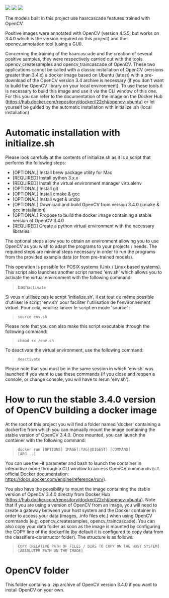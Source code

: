 [![](https://img.shields.io/badge/python-3.8.5-blue.svg?&logo=python&logoColor=yellow)](https://www.python.org/downloads/release/python-385/) [![](https://img.shields.io/badge/OpenCV-3.4.0-blue?&logo=opencv&logoColor=red)](https://docs.opencv.org/3.4.0/index.html) [![](https://img.shields.io/badge/Docker-20.10.14-blue?&logo=Docker&logoColor=blue)](https://hub.docker.com/repository/docker/l22chi/opencv-ubuntu)


The models built in this project use haarcascade features trained with OpenCV.

Positive images were annotated with OpenCV (version 4.5.5, but works on 3.4.0 which is the version required on this project) and the opencv_annotation tool (using a GUI).

Concerning the training of the haarcascade and the creation of several positive samples, they were respectively carried out with the tools opencv_createsamples and opencv_traincascade of OpenCV. These two applications cannot be called with a classic installation of OpenCV (versions greater than 3.4.x) a docker image based on Ubuntu (latest) with a pre-download of the OpenCV version 3.4 archive is necessary (if you don't want to build the OpenCV library on your local environment).
To use these tools it is necessary to build this image and use it via the CLI window of this one. For this you can refer to the documentation of the image on the Docker Hub (https://hub.docker.com/repository/docker/l22chi/opencv-ubuntu) or let yourself be guided by the automatic installation with initialize .sh (local installation)

# Automatic installation with initialize.sh


Please look carefully at the contents of initialize.sh as it is a script that performs the following steps:

- [OPTIONAL] Install brew package utility for Mac
- [REQUIRED] Install python 3.x.x
- [REQUIRED] Install the virtual environment manager virtualenv
- [OPTIONAL] Install git
- [OPTIONAL] Install cmake & gcc
- [OPTIONAL] Install wget & unzip
- [OPTIONAL] Download and build OpenCV from version 3.4.0 (cmake & gcc installation)
- [OPTIONAL] Propose to build the docker image containing a stable version of OpenCV 3.4.0
- [REQUIRED] Create a python virtual environment with the necessary libraries

The optional steps allow you to obtain an environment allowing you to use OpenCV as you wish to adapt the programs to your projects / needs.
The required steps are minimal steps necessary in order to run the programs from the provided example data (or from pre-trained models).

This operation is possible for POSIX systems (Unix / Linux based systems). This script also launches another script named 'env.sh' which allows you to activate the virtual environment with the following command:

> bash<code>activate</code>

Si vous n'utilisez pas le script 'initialize.sh', il est tout de même possible d'utiliser le script 'env.sh' pour faciliter l'utilisation de l'environnement virtuel.
Pour cela, veuillez lancer le script en mode 'source' :

> <code>source env.sh</code>

Please note that you can also make this script executable through the following command:

> <code>chmod +x /env.sh</code>

To deactivate the virtual environment, use the following command:

> <code>deactivate</code>

Please note that you must be in the same session in which 'env.sh' was launched if you want to use these commands (if you close and reopen a console, or change console, you will have to rerun 'env.sh').

# How to run the stable 3.4.0 version of OpenCV building a docker image


At the root of this project you will find a folder named 'docker' containing a dockerfile from which you can manually mount the image containing the stable version of OpenCV 3.4.0. Once mounted, you can launch the container with the following command:

> <code>docker run [OPTIONS] IMAGE[:TAG|@DIGEST] [COMMAND] [ARG...]</code>

You can use the -it parameter and bash to launch the container in interactive mode through a CLI window to access OpenCV commands (c.f. official Docker documentation: https://docs.docker.com/engine/reference/run/).

You also have the possibility to mount the image containing the stable version of OpenCV 3.4.0 directly from Docker Hub (https://hub.docker.com/repository/docker/l22chi/opencv-ubuntu).
Note that if you are using a version of OpenCV from an image, you will need to create a gateway between your host system and the Docker container in order to access your data (images, .info files etc.) when using OpenCV commands (e.g. opencv_createsamples, opencv_traincascade). You can also copy your data folder as soon as the image is mounted by configuring the COPY line of the dockerfile (by default it is configured to copy data from the classifiers-constructor folder). The structure is as follows:

> <code>COPY [RELATIVE PATH OF FILES / DIRS TO COPY ON THE HOST SYSTEM] [ABSOLUTEE PATH ON THE IMAGE]</code>

# OpenCV folder


This folder contains a .zip archive of OpenCV version 3.4.0 if you want to install OpenCV on your own.